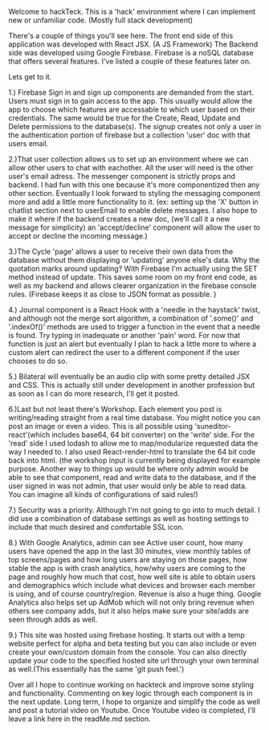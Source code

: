 Welcome to hackTeck. This is a 'hack' environment where I can implement new or unfamiliar code. 
(Mostly full stack development)


There's a couple of things you'll see here. The front end side of this application
was developed with React JSX. (A JS Framework) The Backend side was developed using
Google Firebase. Firebase is a noSQL database that offers several features. I've
listed a couple of these features later on.

Lets get to it.

1.) Firebase Sign in and sign up components are demanded from the start. Users must 
sign in to gain access to the app. This usually would allow the app to choose which
features are accessable to which user based on their credentials. The same would be
true for the Create, Read, Update and Delete permissions to the database(s). The 
signup creates not only a user in the authentication portion of firebase but a collection
'user' doc with that users email. 

2.)That user collection allows us to set up an environment where we can allow other 
users to chat with eachother. All the user will need is the other user's email adress.
The messenger component is strictly props and backend. I had fun with this one because 
it's more componentized then any other section. Eventually I look forward to styling 
the messaging component more and add a little more functionality to it.
(ex: setting up the 'X' button in chatlist section next to userEmail to enable
delete messages. I also hope to make it where if the backend creates a new doc, (we'll call
it a new message for simplicity) an 'accept/decline' component will allow the user to 
accept or decline the incoming message.)

3.)The Cycle 'page' allows a user to receive their own data from the database without
them displaying or 'updating' anyone else's data. Why the quotation marks around updating?
With Firebase I'm actually using the SET method instead of update. This saves some room
on my front end code, as well as my backend and allows clearer organization in the firebase
console rules. (Firebase keeps it as close to JSON format as possible. )

4.) Journal component is a React Hook with a 'needle in the haystack' twist, and although not the merge sort algorithm, a combination of '.some()' and '.indexOf()' methods are used to trigger a function in the event that a needle is found. Try typing in inadequate or another 'pain' word. For now that function is just an alert but eventually I plan to hack a little more to where a custom alert can redirect the user to a different component if the user chooses to do so.

5.) Bilateral will eventually be an audio clip with some pretty detailed JSX and CSS. This is actually still under development in another profession but as soon as I can do more research, I'll get it posted.

6.)Last but not least there's Workshop. Each element you post is writing/reading straight from a real time database. You might notice you can post an image or even a video. This is all possible using 'suneditor-react'(which includes base64, 64 bit converter) on the 'write' side. For the 'read' side I used lodash to allow me to map/modularize requested data the way I needed to. I also used React-render-html to translate the 64 bit code back into html. (the workshop input is currently being displayed for example purpose. Another way to things up would be where only admin would be able to see that component, read and write data to the database, and if the user signed in was not admin, that user would only be able to read data. You can imagine all kinds of configurations of said rules!) 

7.) Security was a priority. Although I'm not going to go into to much detail. I did use a combination of database settings as well as hosting settings to include that much desired and comfortable SSL icon.

8.) With Google Analytics, admin can see Active user count, how many users have opened the app in the last 30 minutes, view monthly tables of top screens/pages and how long users are staying on those pages, how stable the app is with crash analytics, how/why users are coming to the page and roughly how much that cost, how well site is able to obtain users and demographics which include what devices and browser each member is using, and of course country/region. Revenue is also a huge thing. Google Analytics also helps set up AdMob which will not only bring revenue when others see company adds, but it also helps make sure your site/adds are seen through adds as well.

9.) This site was hosted using firebase hosting. It starts out with a temp website perfect for alpha and beta testing but you can also include or even create your own/custom domain from the console. You can also directly update your code to the specified hosted site url through your own terminal as well.(This essentially has the same 'git push <gitRepo> feel.')


Over all I hope to continue working on hackteck and improve some styling and functionality. Commenting on key logic through each component is in the next update. Long term, I hope to organize and simplify the code as well and post a tutorial video on Youtube. Once Youtube video is completed, I'll leave a link here in the readMe.md section. 
